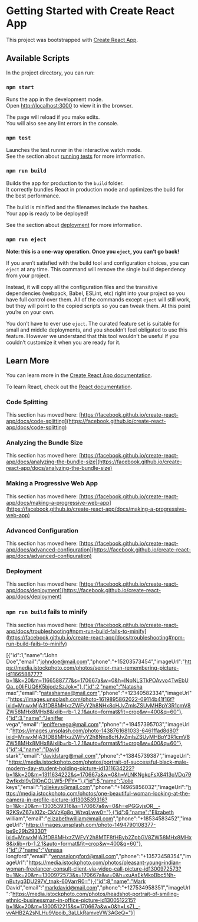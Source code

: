 # Getting Started with Create React App

This project was bootstrapped with [Create React App](https://github.com/facebook/create-react-app).

## Available Scripts

In the project directory, you can run:

### `npm start`

Runs the app in the development mode.\
Open [http://localhost:3000](http://localhost:3000) to view it in the browser.

The page will reload if you make edits.\
You will also see any lint errors in the console.

### `npm test`

Launches the test runner in the interactive watch mode.\
See the section about [running tests](https://facebook.github.io/create-react-app/docs/running-tests) for more information.

### `npm run build`

Builds the app for production to the `build` folder.\
It correctly bundles React in production mode and optimizes the build for the best performance.

The build is minified and the filenames include the hashes.\
Your app is ready to be deployed!

See the section about [deployment](https://facebook.github.io/create-react-app/docs/deployment) for more information.

### `npm run eject`

**Note: this is a one-way operation. Once you `eject`, you can’t go back!**

If you aren’t satisfied with the build tool and configuration choices, you can `eject` at any time. This command will remove the single build dependency from your project.

Instead, it will copy all the configuration files and the transitive dependencies (webpack, Babel, ESLint, etc) right into your project so you have full control over them. All of the commands except `eject` will still work, but they will point to the copied scripts so you can tweak them. At this point you’re on your own.

You don’t have to ever use `eject`. The curated feature set is suitable for small and middle deployments, and you shouldn’t feel obligated to use this feature. However we understand that this tool wouldn’t be useful if you couldn’t customize it when you are ready for it.

## Learn More

You can learn more in the [Create React App documentation](https://facebook.github.io/create-react-app/docs/getting-started).

To learn React, check out the [React documentation](https://reactjs.org/).

### Code Splitting

This section has moved here: [https://facebook.github.io/create-react-app/docs/code-splitting](https://facebook.github.io/create-react-app/docs/code-splitting)

### Analyzing the Bundle Size

This section has moved here: [https://facebook.github.io/create-react-app/docs/analyzing-the-bundle-size](https://facebook.github.io/create-react-app/docs/analyzing-the-bundle-size)

### Making a Progressive Web App

This section has moved here: [https://facebook.github.io/create-react-app/docs/making-a-progressive-web-app](https://facebook.github.io/create-react-app/docs/making-a-progressive-web-app)

### Advanced Configuration

This section has moved here: [https://facebook.github.io/create-react-app/docs/advanced-configuration](https://facebook.github.io/create-react-app/docs/advanced-configuration)

### Deployment

This section has moved here: [https://facebook.github.io/create-react-app/docs/deployment](https://facebook.github.io/create-react-app/docs/deployment)

### `npm run build` fails to minify

This section has moved here: [https://facebook.github.io/create-react-app/docs/troubleshooting#npm-run-build-fails-to-minify](https://facebook.github.io/create-react-app/docs/troubleshooting#npm-run-build-fails-to-minify)



[{"id":1,"name":"John Doe","email":"johndoe@mail.com","phone":"+15203573454","imageUrl":"https://media.istockphoto.com/photos/senior-man-remembering-picture-id1166588777?b=1&k=20&m=1166588777&s=170667a&w=0&h=lNpNLSTkPOAvvo4TwEbUQa_p0IjFUQ6K5bjodzSzJok="},{"id":2,"name":"Natasha max","email":"natashamax@mail.com","phone":"+12340582334","imageUrl":"https://images.unsplash.com/photo-1619895862022-09114b41f16f?ixid=MnwxMjA3fDB8MHxzZWFyY2h8NHx8cHJvZmlsZSUyMHBpY3R1cmV8ZW58MHx8MHx8&ixlib=rb-1.2.1&auto=format&fit=crop&w=400&q=60"},{"id":3,"name":"Jeniffer vega","email":"jeniffervega@mail.com","phone":"+19457395703","imageUrl":"https://images.unsplash.com/photo-1438761681033-6461ffad8d80?ixid=MnwxMjA3fDB8MHxzZWFyY2h8Nnx8cHJvZmlsZSUyMHBpY3R1cmV8ZW58MHx8MHx8&ixlib=rb-1.2.1&auto=format&fit=crop&w=400&q=60"},{"id":4,"name":"David stark","email":"davidstarg@mail.com","phone":"+13845739387","imageUrl":"https://media.istockphoto.com/photos/portrait-of-successful-black-male-modern-day-student-holding-picture-id1311634222?b=1&k=20&m=1311634222&s=170667a&w=0&h=VLNKNgkpFsX8413qVDq792wfkxbI9vDlOnCOLW5-PFY="},{"id":5,"name":"Jolie keys","email":"joliekeys@mail.com","phone":"+14965856032","imageUrl":"https://media.istockphoto.com/photos/one-beautiful-woman-looking-at-the-camera-in-profile-picture-id1303539316?b=1&k=20&m=1303539316&s=170667a&w=0&h=ePGGvjsOR__-R2KSvZ67xXl2x-CkVzKg8q_WtvqLww0="},{"id":6,"name":"Elizabeth william","email":"elizabethwilliam@mail.com","phone":"+18534583452","imageUrl":"https://images.unsplash.com/photo-1494790108377-be9c29b29330?ixid=MnwxMjA3fDB8MHxzZWFyY2h8MTF8fHByb2ZpbGV8ZW58MHx8MHx8&ixlib=rb-1.2.1&auto=format&fit=crop&w=400&q=60"},{"id":7,"name":"Venasa longford","email":"venasalongford@mail.com","phone":"+13573458354","imageUrl":"https://media.istockphoto.com/photos/pleasant-young-indian-woman-freelancer-consult-client-via-video-call-picture-id1300972573?b=1&k=20&m=1300972573&s=170667a&w=0&h=xuAsEkMkoBbc5Nh-nButyq3DU297V_tnak-60VarrR0="},{"id":8,"name":"Mark David","email":"markdavid@mail.com","phone":"+127534958351","imageUrl":"https://media.istockphoto.com/photos/headshot-portrait-of-smiling-ethnic-businessman-in-office-picture-id1300512215?b=1&k=20&m=1300512215&s=170667a&w=0&h=LsZL_-vvAHB2A2sNLHu9Vpoib_3aLLkRamveVW3AGeQ="}]